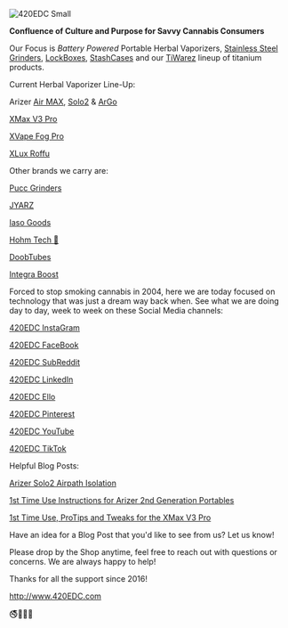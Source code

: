 ![420EDC Small](https://user-images.githubusercontent.com/106893063/172057141-c5c5eb7a-abfd-42fc-aa4c-d714c6a60ee5.png)

**Confluence of Culture and Purpose for Savvy Cannabis Consumers** 

Our Focus is _Battery Powered_ Portable Herbal Vaporizers, [Stainless Steel Grinders](https://www.420edc.com/grinders/), [LockBoxes](https://www.420edc.com/storage-solutions/lockbox/), [StashCases](https://www.420edc.com/storage-solutions/stashcase/) and our [TiWarez](https://www.420edc.com/tiwarez/) lineup of titanium products.  

Current Herbal Vaporizer Line-Up:

Arizer [Air MAX](https://www.420edc.com/arizer/air-max/), [Solo2](https://www.420edc.com/arizer/solo-2/) & [ArGo](https://www.420edc.com/arizer/argo/)

[XMax V3 Pro](https://www.420edc.com/xmax/)

[XVape Fog Pro](https://www.420edc.com/topgreen/xvape-fog-pro/)

[XLux Roffu](https://www.420edc.com/search.php?search_query=Roffu&section=product)

Other brands we carry are:

[Pucc Grinders](https://www.420edc.com/grinders/pucc-grinder/) 

[JYARZ](https://www.420edc.com/storage-solutions/jyarz/) 

[Iaso Goods](https://www.420edc.com/iaso-goods/)

[Hohm Tech 🔋](https://www.420edc.com/hohm-tech/)

[DoobTubes](https://www.420edc.com/storage-solutions/doob-tubes/) 

[Integra Boost](https://www.420edc.com/integra/)

Forced to stop smoking cannabis in 2004, here we are today focused on technology that was just a dream way back when.  See what we are doing day to day, week to week on these Social Media channels:

[420EDC InstaGram](https://www.instagram.com/420EDC/)

[420EDC FaceBook](https://www.facebook.com/420edc/)

[420EDC SubReddit](https://www.reddit.com/r/420EDC/)

[420EDC LinkedIn](http://www.linkedin.com/company/420edc)

[420EDC Ello](https://ello.co/420edc)

[420EDC Pinterest](https://www.pinterest.com/420edc/)

[420EDC YouTube](https://www.youtube.com/channel/UCOvhSWkxw90zQ9PVh1ztVJw)

[420EDC TikTok](https://www.tiktok.com/@420edc)

Helpful Blog Posts:

[Arizer Solo2 Airpath Isolation](https://www.420edc.com/blog/arizer-solo2-airpath-isolation/)

[1st Time Use Instructions for Arizer 2nd Generation Portables](https://www.420edc.com/blog/1st-time-use-instructions-for-arizer-2nd-generation-portables/)

[1st Time Use, ProTips and Tweaks for the XMax V3 Pro](https://www.420edc.com/blog/1st-time-use-protips-and-tweaks-for-the-xmax-v3-pro/)

Have an idea for a Blog Post that you'd like to see from us?  Let us know!

Please drop by the Shop anytime, feel free to reach out with questions or concerns.  We are always happy to help!

Thanks for all the support since 2016!

http://www.420EDC.com

🚭🌲🌳🌴
